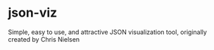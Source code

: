# json-viz
Simple, easy to use, and attractive JSON visualization tool, originally created by Chris Nielsen
